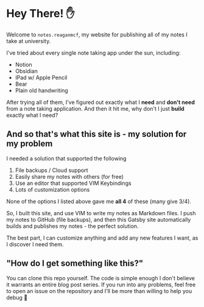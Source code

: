 # Hey There! ✋

Welcome to `notes.reaganmcf`, my website for publishing all of my notes I take at university.

I've tried about every single note taking app under the sun, including:

- Notion
- Obsidian
- IPad w/ Apple Pencil
- Bear
- Plain old handwriting

After trying all of them, I've figured out exactly what I **need** and **don't need** from a note taking application. And then it hit me, why don't I just **build** exactly what I need?

## And so that's what this site is - my solution for my problem

I needed a solution that supported the following

1. File backups / Cloud support
2. Easily share my notes with others (for free)
3. Use an editor that supported VIM Keybindings
4. Lots of customization options

None of the options I listed above gave me **all 4** of these (many give 3/4).

So, I built this site, and use VIM to write my notes as Markdown files. I push my notes to GitHub (file backups), and then this Gatsby site automatically builds and publishes my notes - the perfect solution.

The best part, I can customize anything and add any new features I want, as I discover I need them.

## "How do I get something like this?"

You can clone this repo yourself. The code is simple enough I don't believe it warrants an entire blog post series. If you run into any problems, feel free to open an issue on the repository and I'll be more than willing to help you debug 🙂
